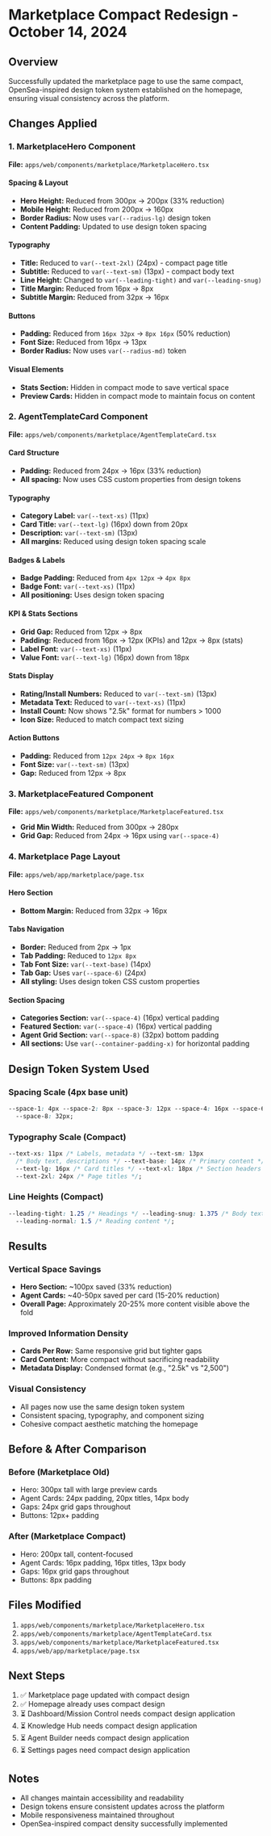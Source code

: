 # Marketplace Compact Redesign - October 14, 2024

## Overview

Successfully updated the marketplace page to use the same compact, OpenSea-inspired design token system established on the homepage, ensuring visual consistency across the platform.

## Changes Applied

### 1. MarketplaceHero Component

**File:** `apps/web/components/marketplace/MarketplaceHero.tsx`

#### Spacing & Layout

- **Hero Height:** Reduced from 300px → 200px (33% reduction)
- **Mobile Height:** Reduced from 200px → 160px
- **Border Radius:** Now uses `var(--radius-lg)` design token
- **Content Padding:** Updated to use design token spacing

#### Typography

- **Title:** Reduced to `var(--text-2xl)` (24px) - compact page title
- **Subtitle:** Reduced to `var(--text-sm)` (13px) - compact body text
- **Line Height:** Changed to `var(--leading-tight)` and `var(--leading-snug)`
- **Title Margin:** Reduced from 16px → 8px
- **Subtitle Margin:** Reduced from 32px → 16px

#### Buttons

- **Padding:** Reduced from `16px 32px` → `8px 16px` (50% reduction)
- **Font Size:** Reduced from 16px → 13px
- **Border Radius:** Now uses `var(--radius-md)` token

#### Visual Elements

- **Stats Section:** Hidden in compact mode to save vertical space
- **Preview Cards:** Hidden in compact mode to maintain focus on content

### 2. AgentTemplateCard Component

**File:** `apps/web/components/marketplace/AgentTemplateCard.tsx`

#### Card Structure

- **Padding:** Reduced from 24px → 16px (33% reduction)
- **All spacing:** Now uses CSS custom properties from design tokens

#### Typography

- **Category Label:** `var(--text-xs)` (11px)
- **Card Title:** `var(--text-lg)` (16px) down from 20px
- **Description:** `var(--text-sm)` (13px)
- **All margins:** Reduced using design token spacing scale

#### Badges & Labels

- **Badge Padding:** Reduced from `4px 12px` → `4px 8px`
- **Badge Font:** `var(--text-xs)` (11px)
- **All positioning:** Uses design token spacing

#### KPI & Stats Sections

- **Grid Gap:** Reduced from 12px → 8px
- **Padding:** Reduced from 16px → 12px (KPIs) and 12px → 8px (stats)
- **Label Font:** `var(--text-xs)` (11px)
- **Value Font:** `var(--text-lg)` (16px) down from 18px

#### Stats Display

- **Rating/Install Numbers:** Reduced to `var(--text-sm)` (13px)
- **Metadata Text:** Reduced to `var(--text-xs)` (11px)
- **Install Count:** Now shows "2.5k" format for numbers > 1000
- **Icon Size:** Reduced to match compact text sizing

#### Action Buttons

- **Padding:** Reduced from `12px 24px` → `8px 16px`
- **Font Size:** `var(--text-sm)` (13px)
- **Gap:** Reduced from 12px → 8px

### 3. MarketplaceFeatured Component

**File:** `apps/web/components/marketplace/MarketplaceFeatured.tsx`

- **Grid Min Width:** Reduced from 300px → 280px
- **Grid Gap:** Reduced from 24px → 16px using `var(--space-4)`

### 4. Marketplace Page Layout

**File:** `apps/web/app/marketplace/page.tsx`

#### Hero Section

- **Bottom Margin:** Reduced from 32px → 16px

#### Tabs Navigation

- **Border:** Reduced from 2px → 1px
- **Tab Padding:** Reduced to `12px 8px`
- **Tab Font Size:** `var(--text-base)` (14px)
- **Tab Gap:** Uses `var(--space-6)` (24px)
- **All styling:** Uses design token CSS custom properties

#### Section Spacing

- **Categories Section:** `var(--space-4)` (16px) vertical padding
- **Featured Section:** `var(--space-4)` (16px) vertical padding
- **Agent Grid Section:** `var(--space-8)` (32px) bottom padding
- **All sections:** Use `var(--container-padding-x)` for horizontal padding

## Design Token System Used

### Spacing Scale (4px base unit)

```css
--space-1: 4px --space-2: 8px --space-3: 12px --space-4: 16px --space-6: 24px
  --space-8: 32px;
```

### Typography Scale (Compact)

```css
--text-xs: 11px /* Labels, metadata */ --text-sm: 13px
  /* Body text, descriptions */ --text-base: 14px /* Primary content */
  --text-lg: 16px /* Card titles */ --text-xl: 18px /* Section headers */
  --text-2xl: 24px /* Page titles */;
```

### Line Heights (Compact)

```css
--leading-tight: 1.25 /* Headings */ --leading-snug: 1.375 /* Body text */
  --leading-normal: 1.5 /* Reading content */;
```

## Results

### Vertical Space Savings

- **Hero Section:** ~100px saved (33% reduction)
- **Agent Cards:** ~40-50px saved per card (15-20% reduction)
- **Overall Page:** Approximately 20-25% more content visible above the fold

### Improved Information Density

- **Cards Per Row:** Same responsive grid but tighter gaps
- **Card Content:** More compact without sacrificing readability
- **Metadata Display:** Condensed format (e.g., "2.5k" vs "2,500")

### Visual Consistency

- All pages now use the same design token system
- Consistent spacing, typography, and component sizing
- Cohesive compact aesthetic matching the homepage

## Before & After Comparison

### Before (Marketplace Old)

- Hero: 300px tall with large preview cards
- Agent Cards: 24px padding, 20px titles, 14px body
- Gaps: 24px grid gaps throughout
- Buttons: 12px+ padding

### After (Marketplace Compact)

- Hero: 200px tall, content-focused
- Agent Cards: 16px padding, 16px titles, 13px body
- Gaps: 16px grid gaps throughout
- Buttons: 8px padding

## Files Modified

1. `apps/web/components/marketplace/MarketplaceHero.tsx`
2. `apps/web/components/marketplace/AgentTemplateCard.tsx`
3. `apps/web/components/marketplace/MarketplaceFeatured.tsx`
4. `apps/web/app/marketplace/page.tsx`

## Next Steps

1. ✅ Marketplace page updated with compact design
2. ✅ Homepage already uses compact design
3. ⏳ Dashboard/Mission Control needs compact design application
4. ⏳ Knowledge Hub needs compact design application
5. ⏳ Agent Builder needs compact design application
6. ⏳ Settings pages need compact design application

## Notes

- All changes maintain accessibility and readability
- Design tokens ensure consistent updates across the platform
- Mobile responsiveness maintained throughout
- OpenSea-inspired compact density successfully implemented
